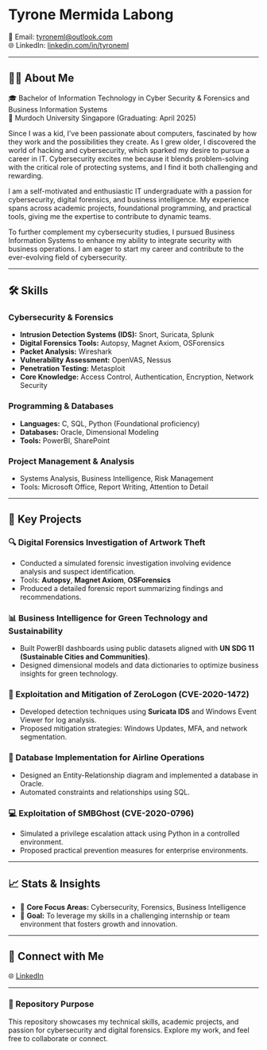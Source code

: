 # Tyrone Mermida Labong

📧 Email: [tyroneml@outlook.com](mailto:tyroneml@outlook.com)  
🌐 LinkedIn: [linkedin.com/in/tyroneml](https://www.linkedin.com/in/tyroneml)  

---

## 👨‍💻 About Me

🎓 Bachelor of Information Technology in Cyber Security & Forensics and Business Information Systems  
📍 Murdoch University Singapore (Graduating: April 2025)

Since I was a kid, I’ve been passionate about computers, fascinated by how they work and the possibilities they create. As I grew older, I discovered the world of hacking and cybersecurity, which sparked my desire to pursue a career in IT. Cybersecurity excites me because it blends problem-solving with the critical role of protecting systems, and I find it both challenging and rewarding.

I am a self-motivated and enthusiastic IT undergraduate with a passion for cybersecurity, digital forensics, and business intelligence. My experience spans across academic projects, foundational programming, and practical tools, giving me the expertise to contribute to dynamic teams.

To further complement my cybersecurity studies, I pursued Business Information Systems to enhance my ability to integrate security with business operations. I am eager to start my career and contribute to the ever-evolving field of cybersecurity.

---

## 🛠️ Skills

### **Cybersecurity & Forensics**
- **Intrusion Detection Systems (IDS):** Snort, Suricata, Splunk  
- **Digital Forensics Tools:** Autopsy, Magnet Axiom, OSForensics  
- **Packet Analysis:** Wireshark  
- **Vulnerability Assessment:** OpenVAS, Nessus  
- **Penetration Testing:** Metasploit  
- **Core Knowledge:** Access Control, Authentication, Encryption, Network Security  

### **Programming & Databases**
- **Languages:** C, SQL, Python (Foundational proficiency)  
- **Databases:** Oracle, Dimensional Modeling  
- **Tools:** PowerBI, SharePoint  

### **Project Management & Analysis**
- Systems Analysis, Business Intelligence, Risk Management  
- Tools: Microsoft Office, Report Writing, Attention to Detail  

---

## 📂 Key Projects

### **🔍 Digital Forensics Investigation of Artwork Theft**
- Conducted a simulated forensic investigation involving evidence analysis and suspect identification.
- Tools: **Autopsy**, **Magnet Axiom**, **OSForensics**  
- Produced a detailed forensic report summarizing findings and recommendations.

### **📊 Business Intelligence for Green Technology and Sustainability**
- Built PowerBI dashboards using public datasets aligned with **UN SDG 11 (Sustainable Cities and Communities)**.  
- Designed dimensional models and data dictionaries to optimize business insights for green technology.

### **🔐 Exploitation and Mitigation of ZeroLogon (CVE-2020-1472)**
- Developed detection techniques using **Suricata IDS** and Windows Event Viewer for log analysis.
- Proposed mitigation strategies: Windows Updates, MFA, and network segmentation.

### **🛫 Database Implementation for Airline Operations**
- Designed an Entity-Relationship diagram and implemented a database in Oracle.
- Automated constraints and relationships using SQL.

### **💻 Exploitation of SMBGhost (CVE-2020-0796)**
- Simulated a privilege escalation attack using Python in a controlled environment.
- Proposed practical prevention measures for enterprise environments.

---

## 📈 Stats & Insights
- 🔑 **Core Focus Areas:** Cybersecurity, Forensics, Business Intelligence  
- 🌟 **Goal:** To leverage my skills in a challenging internship or team environment that fosters growth and innovation.

---

## 🤝 Connect with Me
🌐 [LinkedIn](https://www.linkedin.com/in/tyroneml)  

---

### 👾 Repository Purpose
This repository showcases my technical skills, academic projects, and passion for cybersecurity and digital forensics. Explore my work, and feel free to collaborate or connect.


<!--
**tyroneml/tyroneml** is a ✨ _special_ ✨ repository because its `README.md` (this file) appears on your GitHub profile.

Here are some ideas to get you started:

- 🔭 I’m currently working on ...
- 🌱 I’m currently learning ...
- 👯 I’m looking to collaborate on ...
- 🤔 I’m looking for help with ...
- 💬 Ask me about ...
- 📫 How to reach me: ...
- 😄 Pronouns: ...
- ⚡ Fun fact: ...
-->
